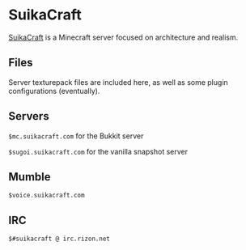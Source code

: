 # SuikaCraft

[SuikaCraft](http://suikacraft.com) is a Minecraft server focused on architecture and realism.

## Files

Server texturepack files are included here, as well as some plugin configurations (eventually).

## Servers

`$mc.suikacraft.com` for the Bukkit server

`$sugoi.suikacraft.com` for the vanilla snapshot server

## Mumble

`$voice.suikacraft.com`

## IRC

`$#suikacraft @ irc.rizon.net`
